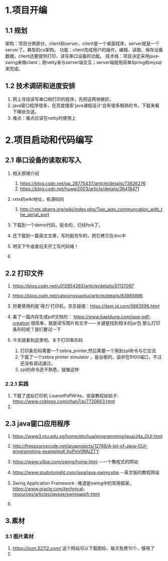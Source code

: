 # 1.项目开编
## 1.1  规划
架构：项目分两部分，client和server，client是一个桌面程序，server就是一个server了。典型的cs架构。
功能：client完成用户的操作，编辑、读取、保存设备数据。client还要提供打印、读写串口设备的功能。
技术栈：项目决定采用java-swing来做client；用netty来与server端交互；server端就用简单Spring和mysql
    来完成。
    
## 1.2 技术调研和进度安排
1.  网上寻找读写串口和打印的程序，先把这两块做好。
2.  java窗口程序很多，在百度搜索'java课程设计'会有很多眼熟的书，下载来看下哪些合适。
3.  难点：难点应该在netty的使用上


# 2.项目启动和代码编写
## 2.1 串口设备的读取和写入
1.  相关原理介绍
    1.  https://blog.csdn.net/qq_28775437/article/details/73826276
    2.  https://blog.csdn.net/huwei2003/article/details/36418471
2.  rxtx的wiki地址，有源码的
    1.  http://rxtx.qbang.org/wiki/index.php/Two_way_communcation_with_the_serial_port

3.  下载到一个demo代码，挺全的，已经fork了。
4.  还下载到一篇英文文章，写的挺完毕的，把它拷贝在doc中
5.  明天下午或者后天开工写代码咯！
6.  

## 2.2 打印文件
1.  https://blog.csdn.net/u012854263/article/details/51137097
2.  https://blog.csdn.net/vatxiongxiaohui/article/details/83985896
3.  将要使用的是'得力'打印机，京东链接：https://item.jd.com/5663596.html
4.  看了一篇内存生成pdf文档的： https://www.baeldung.com/java-pdf-creation
    很简单，就是读写图片和文字——关键是找到相关的jar包
    那么打印条形码呢？我们要试一下
   
5.  今天就看到这里吧。关于打印条形码
    1.  打印条形码需要一个zebra_printer,然后需要一个用到zpl命令与它交流
    2.  下载了一个zebra printer simulator ，是谷歌的，监听在9100端口，不过还没有调试通过。
    3.  zpl的命令还不熟悉，就像这样
    
    
### 2.2.1 实践
1.  下载了虚拟打印机 LisanetPdfWrite，安装教程如帖子: https://www.cnblogs.com/chan7/p/7720663.html
2.  

## 2.3 java窗口应用程序
1.  https://www3.ntu.edu.sg/home/ehchua/programming/java/J4a_GUI.html
2.  http://freesourcecode.net/javaprojects/12768/A-lot-of-Java-GUI-programming-examples#.XoPmV9MzZTY
3.  https://www.yiibai.com/swing/home.html --一个教程式的网站
4.  https://www.studytonight.com/java/java-swing.php --英文版的教程网站
5.  Swing Application Framework -难道是swing中的常用框架，
    https://www.oracle.com/technical-resources/articles/javase/swingappfr.html
    
6.  


## 3.素材
### 3.1 图片素材
1.  https://icon.52112.com/ 这个网站可以下载图标，每天免费10个，够用了
2.  